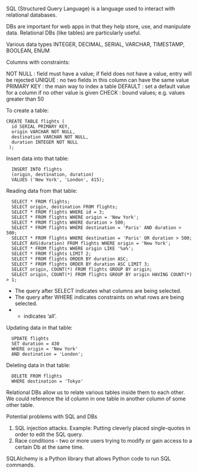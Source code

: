SQL (Structured Query Language) is a language used to interact with relational databases. 

DBs are important for web apps in that they help store, use, and manipulate data. 
Relational DBs (like tables) are particularly useful. 

Various data types
INTEGER, DECIMAL, SERIAL, VARCHAR, TIMESTAMP, BOOLEAN, ENUM

Columns with constraints:

NOT NULL : field must have a value; if field does not have a value, entry will be rejected
UNIQUE : no two fields in this column can have the same value
PRIMARY KEY : the main way to index a table
DEFAULT : set a default value for a column if no other value is given
CHECK : bound values; e.g. values greater than 50

To create a table: 

    CREATE TABLE flights (
      id SERIAL PRIMARY KEY,
      origin VARCHAR NOT NULL,
      destination VARCHAR NOT NULL,
      duration INTEGER NOT NULL
     );
     
 
Insert data into that table: 
 
      INSERT INTO flights
      (origin, destination, duration)
      VALUES ('New York', 'London', 415);
      
      
Reading data from that table:

      SELECT * FROM flights;
      SELECT origin, destination FROM flights;
      SELECT * FROM flights WHERE id = 3;
      SELECT * FROM flights WHERE origin = 'New York';
      SELECT * FROM flights WHERE duration > 500;
      SELECT * FROM flights WHERE destination = 'Paris' AND duration > 500;
      SELECT * FROM flights WHERE destination = 'Paris' OR duration > 500;
      SELECT AVG(duration) FROM flights WHERE origin = 'New York';
      SELECT * FROM flights WHERE origin LIKE '%a%';
      SELECT * FROM flights LIMIT 2;
      SELECT * FROM flights ORDER BY duration ASC;
      SELECT * FROM flights ORDER BY duration ASC LIMIT 3;
      SELECT origin, COUNT(*) FROM flights GROUP BY origin;
      SELECT origin, COUNT(*) FROM flights GROUP BY origin HAVING COUNT(*) > 1;
   
 - The query after SELECT indicates what columns are being selected.
 - The query after WHERE indicates constraints on what rows are being selected.
 - * indicates ‘all’. 

Updating data in that table:
 
      UPDATE flights
      SET duration = 430
      WHERE origin = 'New York'
      AND destination = 'London';
  
Deleting data in that table:
 
      DELETE FROM flights
      WHERE destination = 'Tokyo'
      
    
Relational DBs allow us to relate various tables inside them to each other. We could
reference the id column in one table in another column of some other table. 

Potential problems with SQL and DBs
1. SQL injection attacks. Example: Putting cleverly placed single-quotes in order to edit 
the SQL query. 
2. Race conditions - two or more users trying to modify or gain access to a certain Db at the same time. 

SQLAlchemy is a Python library that allows Python code to run SQL commands. 




      
      
      
  
